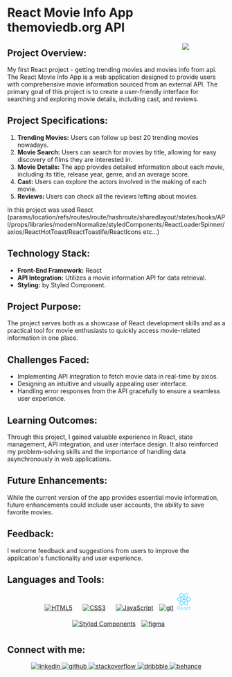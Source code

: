 # **React Movie Info App** themoviedb.org API
<img align="right" src="https://media.giphy.com/media/du3J3cXyzhj75IOgvA/giphy.gif" width="100"/>

## Project Overview:
My first React project - getting trending movies and movies info from api.
The React Movie Info App is a web application designed to provide users with comprehensive movie information sourced from an external API. The primary goal of this project is to create a user-friendly interface for searching and exploring movie details, including cast, and reviews.

## Project Specifications:
1. **Trending Movies:** Users can follow up best 20 trending movies nowadays.
1. **Movie Search:** Users can search for movies by title, allowing for easy discovery of films they are interested in.
1. **Movie Details:** The app provides detailed information about each movie, including its title, release year, genre, and an average score.
1. **Cast:** Users can explore the actors involved in the making of each movie.
1. **Reviews:** Users can check all the reviews lefting about movies.

In this project was used React (params/location/refs/routes/route/hashroute/sharedlayout/states/hooks/API/props/libraries/modernNormalize/styledComponents/ReactLoaderSpinner/axios/ReactHotToast/ReactToastife/ReactIcons etc...)

## Technology Stack:
* **Front-End Framework:** React
* **API Integration:** Utilizes a movie information API for data retrieval.
* **Styling:** by Styled Component.

## Project Purpose:
The project serves both as a showcase of React development skills and as a practical tool for movie enthusiasts to quickly access movie-related information in one place.

## Challenges Faced:
* Implementing API integration to fetch movie data in real-time by axios.
* Designing an intuitive and visually appealing user interface.
* Handling error responses from the API gracefully to ensure a seamless user experience.

## Learning Outcomes:
Through this project, I gained valuable experience in React, state management, API integration, and user interface design. It also reinforced my problem-solving skills and the importance of handling data asynchronously in web applications.

## Future Enhancements:
While the current version of the app provides essential movie information, future enhancements could include user accounts, the ability to save favorite movies.

## Feedback:
I welcome feedback and suggestions from users to improve the application's functionality and user experience.

## Languages and Tools:
<div align="center">  
 
<a href="https://en.wikipedia.org/wiki/HTML5" target="_blank"><img style="margin: 10px" src="https://profilinator.rishav.dev/skills-assets/html5-original-wordmark.svg" alt="HTML5" height="50" /></a>
<a href="https://www.w3schools.com/css/" target="_blank"><img style="margin: 10px" src="https://profilinator.rishav.dev/skills-assets/css3-original-wordmark.svg" alt="CSS3" height="50" /></a>
<a href="https://www.javascript.com/" target="_blank"><img style="margin: 10px" src="https://profilinator.rishav.dev/skills-assets/javascript-original.svg" alt="JavaScript" height="50" /></a>
<a href="https://git-scm.com/" target="_blank" rel="noreferrer"> <img src="https://www.vectorlogo.zone/logos/git-scm/git-scm-icon.svg" alt="git" width="40" height="40"/></a>
<a href="https://reactjs.org/" target="_blank" rel="noreferrer"> <img src="https://raw.githubusercontent.com/devicons/devicon/master/icons/react/react-original-wordmark.svg" alt="react" width="40" height="40"/></a> <a href="https://styled-components.com/" target="_blank"><img style="margin: 10px" src="https://profilinator.rishav.dev/skills-assets/styled-components.png" alt="Styled Components" height="50" /></a>
<a href="https://www.figma.com/" target="_blank" rel="noreferrer"><img src="https://www.vectorlogo.zone/logos/figma/figma-icon.svg" alt="figma" width="40" height="40"/></a>
</div>

## Connect with me:  
<div align="center">
<a href="https://linkedin.com/in/alex-smagin29" target="_blank">
<img src=https://img.shields.io/badge/linkedin-%231E77B5.svg?&style=for-the-badge&logo=linkedin&logoColor=white alt=linkedin style="margin-bottom: 5px;" />
</a>
<a href="https://github.com/alexandrbig1" target="_blank">
<img src=https://img.shields.io/badge/github-%2324292e.svg?&style=for-the-badge&logo=github&logoColor=white alt=github style="margin-bottom: 5px;" />
</a>
  <a href="https://stackoverflow.com/users/22484161/alex-smagin" target="_blank">
<img src=https://img.shields.io/badge/stackoverflow-%23F28032.svg?&style=for-the-badge&logo=stackoverflow&logoColor=white alt=stackoverflow style="margin-bottom: 5px;" />
</a>
<a href="https://dribbble.com/Alexandrbig1" target="_blank">
<img src=https://img.shields.io/badge/dribbble-%23E45285.svg?&style=for-the-badge&logo=dribbble&logoColor=white alt=dribbble style="margin-bottom: 5px;" />
</a>
<a href="https://www.behance.net/a1126" target="_blank">
<img src=https://img.shields.io/badge/behance-%23191919.svg?&style=for-the-badge&logo=behance&logoColor=white alt=behance style="margin-bottom: 5px;" />
</a>  
</div> 
